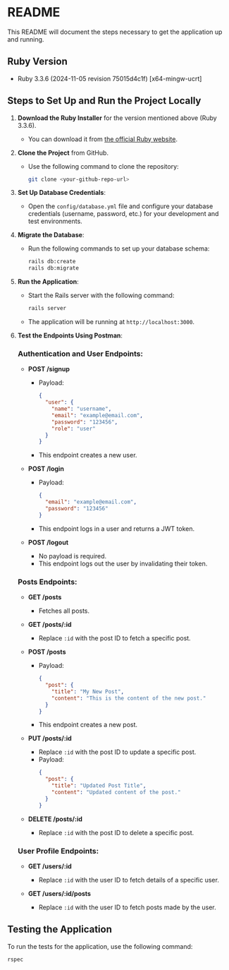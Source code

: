 # README

This README will document the steps necessary to get the application up and running.

## Ruby Version

- Ruby 3.3.6 (2024-11-05 revision 75015d4c1f) [x64-mingw-ucrt]

## Steps to Set Up and Run the Project Locally

1. **Download the Ruby Installer** for the version mentioned above (Ruby 3.3.6).
   - You can download it from [the official Ruby website](https://www.ruby-lang.org/en/documentation/installation/).
   
2. **Clone the Project** from GitHub.
   - Use the following command to clone the repository:
     ```bash
     git clone <your-github-repo-url>
     ```
   
3. **Set Up Database Credentials**:
   - Open the `config/database.yml` file and configure your database credentials (username, password, etc.) for your development and test environments.

4. **Migrate the Database**:
   - Run the following commands to set up your database schema:
     ```bash
     rails db:create
     rails db:migrate
     ```

5. **Run the Application**:
   - Start the Rails server with the following command:
     ```bash
     rails server
     ```
   - The application will be running at `http://localhost:3000`.

6. **Test the Endpoints Using Postman**:

   ### Authentication and User Endpoints:
   
   - **POST /signup**
     - Payload:
       ```json
       {
         "user": {
           "name": "username",
           "email": "example@email.com",
           "password": "123456",
           "role": "user"
         }
       }
       ```
     - This endpoint creates a new user.
   
   - **POST /login**
     - Payload:
       ```json
       {
         "email": "example@email.com",
         "password": "123456"
       }
       ```
     - This endpoint logs in a user and returns a JWT token.

   - **POST /logout**
     - No payload is required.
     - This endpoint logs out the user by invalidating their token.

   ### Posts Endpoints:
   
   - **GET /posts**
     - Fetches all posts.

   - **GET /posts/:id**
     - Replace `:id` with the post ID to fetch a specific post.

   - **POST /posts**
     - Payload:
       ```json
       {
         "post": {
           "title": "My New Post",
           "content": "This is the content of the new post."
         }
       }
       ```
     - This endpoint creates a new post.

   - **PUT /posts/:id**
     - Replace `:id` with the post ID to update a specific post.
     - Payload:
       ```json
       {
         "post": {
           "title": "Updated Post Title",
           "content": "Updated content of the post."
         }
       }
       ```

   - **DELETE /posts/:id**
     - Replace `:id` with the post ID to delete a specific post.

   ### User Profile Endpoints:
   
   - **GET /users/:id**
     - Replace `:id` with the user ID to fetch details of a specific user.

   - **GET /users/:id/posts**
     - Replace `:id` with the user ID to fetch posts made by the user.
     
## Testing the Application

To run the tests for the application, use the following command:

```bash
rspec
